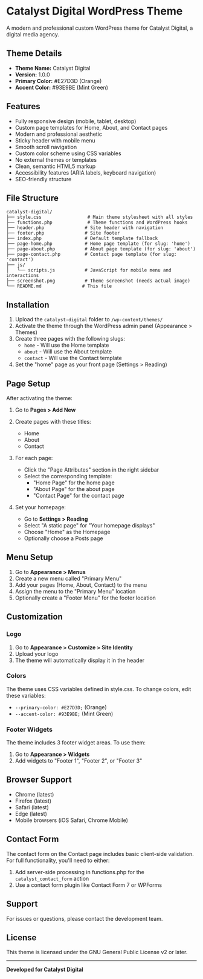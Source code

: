 # Catalyst Digital WordPress Theme

A modern and professional custom WordPress theme for Catalyst Digital, a digital media agency.

## Theme Details

- **Theme Name:** Catalyst Digital
- **Version:** 1.0.0
- **Primary Color:** #E27D3D (Orange)
- **Accent Color:** #93E9BE (Mint Green)

## Features

- Fully responsive design (mobile, tablet, desktop)
- Custom page templates for Home, About, and Contact pages
- Modern and professional aesthetic
- Sticky header with mobile menu
- Smooth scroll navigation
- Custom color scheme using CSS variables
- No external themes or templates
- Clean, semantic HTML5 markup
- Accessibility features (ARIA labels, keyboard navigation)
- SEO-friendly structure

## File Structure

```
catalyst-digital/
├── style.css                 # Main theme stylesheet with all styles
├── functions.php             # Theme functions and WordPress hooks
├── header.php               # Site header with navigation
├── footer.php               # Site footer
├── index.php                # Default template fallback
├── page-home.php            # Home page template (for slug: 'home')
├── page-about.php           # About page template (for slug: 'about')
├── page-contact.php         # Contact page template (for slug: 'contact')
├── js/
│   └── scripts.js           # JavaScript for mobile menu and interactions
├── screenshot.png           # Theme screenshot (needs actual image)
└── README.md               # This file
```

## Installation

1. Upload the `catalyst-digital` folder to `/wp-content/themes/`
2. Activate the theme through the WordPress admin panel (Appearance > Themes)
3. Create three pages with the following slugs:
   - `home` - Will use the Home template
   - `about` - Will use the About template
   - `contact` - Will use the Contact template
4. Set the "home" page as your front page (Settings > Reading)

## Page Setup

After activating the theme:

1. Go to **Pages > Add New**
2. Create pages with these titles:
   - Home
   - About
   - Contact

3. For each page:
   - Click the "Page Attributes" section in the right sidebar
   - Select the corresponding template:
     - "Home Page" for the home page
     - "About Page" for the about page
     - "Contact Page" for the contact page

4. Set your homepage:
   - Go to **Settings > Reading**
   - Select "A static page" for "Your homepage displays"
   - Choose "Home" as the Homepage
   - Optionally choose a Posts page

## Menu Setup

1. Go to **Appearance > Menus**
2. Create a new menu called "Primary Menu"
3. Add your pages (Home, About, Contact) to the menu
4. Assign the menu to the "Primary Menu" location
5. Optionally create a "Footer Menu" for the footer location

## Customization

### Logo
1. Go to **Appearance > Customize > Site Identity**
2. Upload your logo
3. The theme will automatically display it in the header

### Colors
The theme uses CSS variables defined in style.css. To change colors, edit these variables:
- `--primary-color: #E27D3D;` (Orange)
- `--accent-color: #93E9BE;` (Mint Green)

### Footer Widgets
The theme includes 3 footer widget areas. To use them:
1. Go to **Appearance > Widgets**
2. Add widgets to "Footer 1", "Footer 2", or "Footer 3"

## Browser Support

- Chrome (latest)
- Firefox (latest)
- Safari (latest)
- Edge (latest)
- Mobile browsers (iOS Safari, Chrome Mobile)

## Contact Form

The contact form on the Contact page includes basic client-side validation. For full functionality, you'll need to either:
1. Add server-side processing in functions.php for the `catalyst_contact_form` action
2. Use a contact form plugin like Contact Form 7 or WPForms

## Support

For issues or questions, please contact the development team.

## License

This theme is licensed under the GNU General Public License v2 or later.

---

**Developed for Catalyst Digital**
